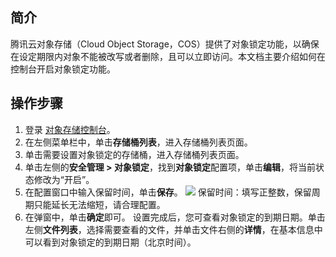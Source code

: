 ## 简介

腾讯云对象存储（Cloud Object Storage，COS）提供了对象锁定功能，以确保在设定期限内对象不能被改写或者删除，且可以立即访问。本文档主要介绍如何在控制台开启对象锁定功能。

## 操作步骤

1. 登录 [对象存储控制台](https://console.cloud.tencent.com/cos5)。
2. 在左侧菜单栏中，单击**存储桶列表**，进入存储桶列表页面。
3. 单击需要设置对象锁定的存储桶，进入存储桶列表页面。
4. 单击左侧的**安全管理 > 对象锁定**，找到**对象锁定**配置项，单击**编辑**，将当前状态修改为“开启”。
5. 在配置窗口中输入保留时间，单击**保存**。
![](https://main.qcloudimg.com/raw/ce97b907b05577d7803ba6e5a1822957.png)
	保留时间：填写正整数，保留周期只能延长无法缩短，请合理配置。
6. 在弹窗中，单击**确定**即可。
设置完成后，您可查看对象锁定的到期日期。单击左侧**文件列表**，选择需要查看的文件，并单击文件右侧的**详情**，在基本信息中可以看到对象锁定的到期日期（北京时间）。

 
